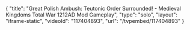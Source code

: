 {
    "title": "Great Polish Ambush: Teutonic Order Surrounded! - Medieval Kingdoms Total War 1212AD Mod Gameplay",
    "type": "solo",
    "layout": "iframe-static",
    "videoId": "117404893",
    "url": "\/tvpembed\/117404893"
}